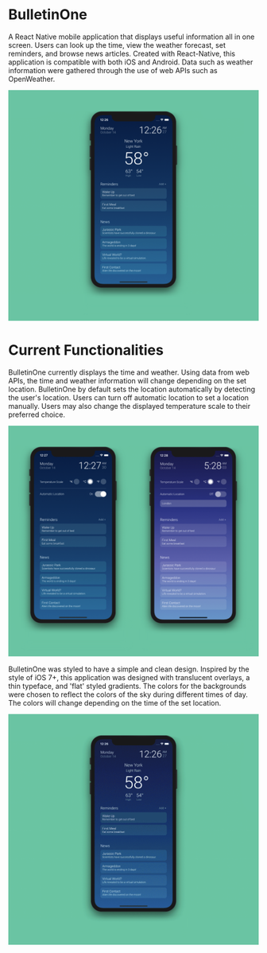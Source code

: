 # BulletinOne
A React Native mobile application that displays useful information all in one screen. Users can look up the time, view the weather forecast, set reminders, and browse news articles. Created with React-Native, this application is compatible with both iOS and Android.
Data such as weather information were gathered through the use of web APIs such as OpenWeather.

![Home Page](https://github.com/victorcheng23/Bulletin-One/blob/master/images/home.png)

# Current Functionalities
BulletinOne currently displays the time and weather. Using data from web APIs, the time and weather information will change depending on the set location.
BulletinOne by default sets the location automatically by detecting the user's location. Users can turn off automatic location to set a location manually. Users may also change the displayed temperature scale to their preferred choice.

![Settings](https://github.com/victorcheng23/Bulletin-One/blob/master/images/settings.png)

BulletinOne was styled to have a simple and clean design. Inspired by the style of iOS 7+, this application was designed with translucent overlays, a thin typeface, and 'flat' styled gradients.
The colors for the backgrounds were chosen to reflect the colors of the sky during different times of day. The colors will change depending on the time of the set location.

![Backgrounds](https://github.com/victorcheng23/Bulletin-One/blob/master/images/backgrounds.gif)
